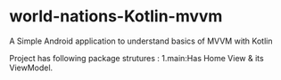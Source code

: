 # world-nations-Kotlin-mvvm
A Simple Android application to understand basics of MVVM with Kotlin

Project has following package strutures :
1.main:Has Home View & its ViewModel.
